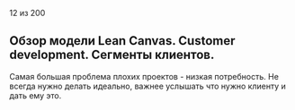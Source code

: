 12 из 200

## Обзор модели Lean Canvas. Customer development. Сегменты клиентов.

Самая большая проблема плохих проектов - низкая потребность. 
	Не всегда нужно делать идеально, важнее услышать что нужно клиенту и дать ему это.

